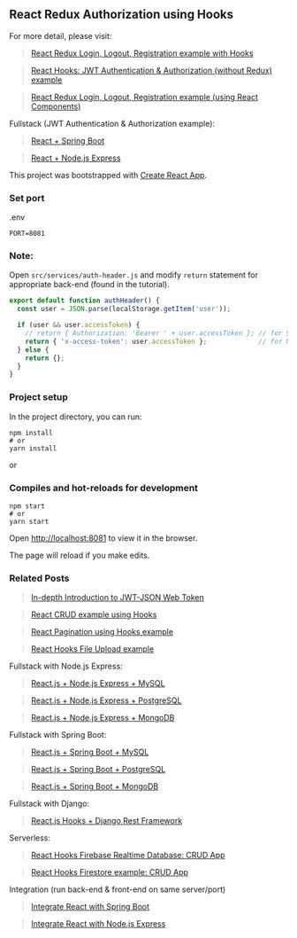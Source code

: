 ## React Redux Authorization using Hooks

For more detail, please visit:
> [React Redux Login, Logout, Registration example with Hooks](https://bezkoder.com/react-hooks-redux-login-registration-example/)

> [React Hooks: JWT Authentication & Authorization (without Redux) example](https://bezkoder.com/react-hooks-jwt-auth/)

> [React Redux Login, Logout, Registration example (using React Components)](https://bezkoder.com/react-redux-jwt-auth/)

Fullstack (JWT Authentication & Authorization example):
> [React + Spring Boot](https://bezkoder.com/spring-boot-react-jwt-auth/)

> [React + Node.js Express](https://bezkoder.com/react-express-authentication-jwt/)

This project was bootstrapped with [Create React App](https://github.com/facebook/create-react-app).

### Set port
.env
```
PORT=8081
```

### Note:
Open `src/services/auth-header.js` and modify `return` statement for appropriate back-end (found in the tutorial).

```js
export default function authHeader() {
  const user = JSON.parse(localStorage.getItem('user'));

  if (user && user.accessToken) {
    // return { Authorization: 'Bearer ' + user.accessToken }; // for Spring Boot back-end
    return { 'x-access-token': user.accessToken };             // for Node.js Express back-end
  } else {
    return {};
  }
}
```

### Project setup

In the project directory, you can run:

```
npm install
# or
yarn install
```

or

### Compiles and hot-reloads for development

```
npm start
# or
yarn start
```

Open [http://localhost:8081](http://localhost:8081) to view it in the browser.

The page will reload if you make edits.

### Related Posts
> [In-depth Introduction to JWT-JSON Web Token](https://bezkoder.com/jwt-json-web-token/)

> [React CRUD example using Hooks](https://bezkoder.com/react-hooks-crud-axios-api/)

> [React Pagination using Hooks example](https://bezkoder.com/react-pagination-hooks/)

> [React Hooks File Upload example](https://bezkoder.com/react-hooks-file-upload/)

Fullstack with Node.js Express:
> [React.js + Node.js Express + MySQL](https://bezkoder.com/react-node-express-mysql/)

> [React.js + Node.js Express + PostgreSQL](https://bezkoder.com/react-node-express-postgresql/)

> [React.js + Node.js Express + MongoDB](https://bezkoder.com/react-node-express-mongodb-mern-stack/)

Fullstack with Spring Boot:
> [React.js + Spring Boot + MySQL](https://bezkoder.com/react-spring-boot-crud/)

> [React.js + Spring Boot + PostgreSQL](https://bezkoder.com/spring-boot-react-postgresql/)

> [React.js + Spring Boot + MongoDB](https://bezkoder.com/react-spring-boot-mongodb/)

Fullstack with Django:
> [React.js Hooks + Django Rest Framework](https://bezkoder.com/django-react-hooks/)

Serverless:
> [React Hooks Firebase Realtime Database: CRUD App ](https://bezkoder.com/react-firebase-hooks-crud/)

> [React Hooks Firestore example: CRUD App](https://bezkoder.com/react-hooks-firestore/)

Integration (run back-end & front-end on same server/port)
> [Integrate React with Spring Boot](https://bezkoder.com/integrate-reactjs-spring-boot/)

> [Integrate React with Node.js Express](https://bezkoder.com/integrate-react-express-same-server-port/)
